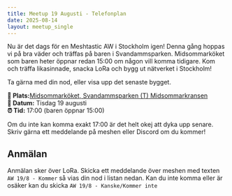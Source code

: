 ```yaml
---
title: Meetup 19 Augusti - Telefonplan
date: 2025-08-14
layout: meetup_single
---
```

Nu är det dags för en Meshtastic AW i Stockholm igen! Denna gång hoppas vi på bra väder och träffas på baren i Svandammsparken. Midsommarköket som baren heter öppnar redan 15:00 om någon vill komma tidigare. Kom och träffa likasinnade, snacka LoRa och bygg ut nätverket i Stockholm!

Ta gärna med din nod, eller visa upp det senaste bygget.



__📍 Plats:__[Midsommarköket, Svandammsparken (T) Midsommarkransen](https://maps.app.goo.gl/n1XSUWvoUF7yNbzb6)  
__📅 Datum:__ Tisdag 19 augusti  
__⏰ Tid:__ 17:00 (baren öppnar 15:00)

Om du inte kan komma exakt 17:00 är det helt okej att dyka upp senare. Skriv gärna ett meddelande på meshen eller Discord om du kommer!

## Anmälan
Anmälan sker över LoRa. Skicka ett meddelande över meshen med texten `AW 19/8 - Kommer` så vias din nod i listan nedan. Kan du inte komma eller är osäker kan du skicka `AW 19/8 - Kanske/Kommer inte`

<!-- RSVP Tracker Container -->
<div id="rsvp-tracker-2025-08-19-aw-telefonplan" class="mt-4"></div>


<script src="/js/status/shared.js"></script>
<script src="/js/rsvp-tracker.js"></script>
<script>
document.addEventListener("DOMContentLoaded", function() {
    // Initialize RSVP tracker for the August 21 afterwork
    initRSVPTracker('2025-08-19-aw-telefonplan');
});
</script>

